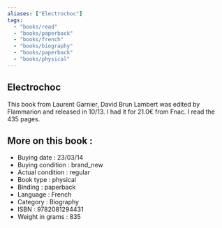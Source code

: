 ```yaml
---
aliases: ["Electrochoc"] 
tags: 
  - "books/read" 
  - "books/paperback" 
  - "books/french"
  - "books/biography"
  - "books/paperback"
  - "books/physical"
---
```



## Electrochoc
This book from Laurent Garnier, David Brun Lambert was edited by Flammarion and released in 10/13. I had it for 21.0€ from Fnac. I read the 435 pages.

## More on this book :
- Buying date : 23/03/14
- Buying condition : brand_new
- Actual condition : regular
- Book type : physical
- Binding : paperback
- Language : French
- Category : Biography
- ISBN : 9782081294431
- Weight in grams : 835
